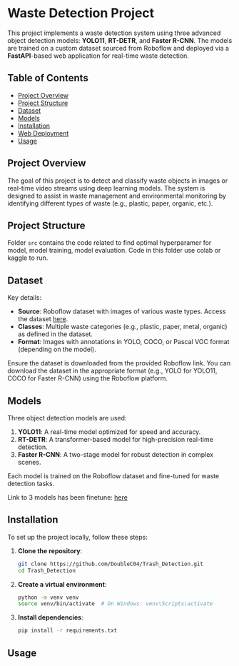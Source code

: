 # Waste Detection Project

This project implements a waste detection system using three advanced object detection models: **YOLO11**, **RT-DETR**, and **Faster R-CNN**. The models are trained on a custom dataset sourced from Roboflow and deployed via a **FastAPI**-based web application for real-time waste detection.

## Table of Contents
- [Project Overview](#project-overview)
- [Project Structure](#project-structure)
- [Dataset](#dataset)
- [Models](#models)
- [Installation](#installation)
- [Web Deployment](#web-deployment)
- [Usage](#usage)

## Project Overview
The goal of this project is to detect and classify waste objects in images or real-time video streams using deep learning models. The system is designed to assist in waste management and environmental monitoring by identifying different types of waste (e.g., plastic, paper, organic, etc.).

## Project Structure
Folder `src` contains the code related to find optimal hyperparamer for model, model training, model evaluation. Code in this folder use colab or kaggle to run.


## Dataset
Key details:
- **Source**: Roboflow dataset with images of various waste types. Access the dataset [here](https://app.roboflow.com/detectionclassificationgarbage/detection-garbage-jkww2/5).
- **Classes**: Multiple waste categories (e.g., plastic, paper, metal, organic) as defined in the dataset.
- **Format**: Images with annotations in YOLO, COCO, or Pascal VOC format (depending on the model).

Ensure the dataset is downloaded from the provided Roboflow link. You can download the dataset in the appropriate format (e.g., YOLO for YOLO11, COCO for Faster R-CNN) using the Roboflow platform.

## Models
Three object detection models are used:
1. **YOLO11**: A real-time model optimized for speed and accuracy.
2. **RT-DETR**: A transformer-based model for high-precision real-time detection.
3. **Faster R-CNN**: A two-stage model for robust detection in complex scenes.

Each model is trained on the Roboflow dataset and fine-tuned for waste detection tasks.

Link to 3 models has been finetune: [here](https://drive.google.com/drive/folders/1Qhn4AzVIjlA902Zj0uF8ijNUQ5xYjQ33?usp=drive_link)

## Installation
To set up the project locally, follow these steps:

1. **Clone the repository**:
   ```bash
   git clone https://github.com/DoubleC04/Trash_Detection.git
   cd Trash_Detection
   ```

2. **Create a virtual environment**:
   ```bash
   python -m venv venv
   source venv/bin/activate  # On Windows: venv\Scripts\activate
   ```

3. **Install dependencies**:
   ```bash
   pip install -r requirements.txt
   ```

## Usage
